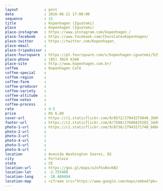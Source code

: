 ```yaml
---
layout            : post
date              : 2016-06-21 17:00:00
sequence          : 21
title             : Kopenhagen (Iguatemi)
place             : Kopenhagen (Iguatemi)
place-instagram   : https://www.instagram.com/kopenhagen_/
place-facebook    : https://www.facebook.com/ChocolatesKopenhagen/
place-twitter     : https://twitter.com/Kopenhagen_
place-email       : 
place-tripadvisor : 
place-foursquare  : https://pt.foursquare.com/v/kopenhagen-iguatemi/52992b9811d29779456ff935
place-phone       : (85) 3024 6340
place-site        : http://www.kopenhagen.com.br/
coffee            : Kopenhagen Café
coffee-special    : 
coffee-region     : 
coffee-farm       : 
coffee-producer   : 
coffee-variety    : 
coffee-altitude   : 
coffee-notes      : 
coffee-process    : 
rate              : 4.5
price             : R$ 6,00
cover-url         : https://c1.staticflickr.com/9/8572/27943274840_3b0825f66d_o.jpg
footer-url        : https://c2.staticflickr.com/8/7588/27608425583_34d6aa9d86_o.jpg
photo-1-url       : https://c1.staticflickr.com/9/8736/27943271740_60b809ae2f_o.jpg
photo-2-url       : 
photo-3-url       : 
photo-4-url       : 
photo-5-url       : 
photo-6-url       : 
location          : Avenida Washington Soares, 85
city              : Fortaleza
state             : CE
location-url      : https://goo.gl/maps/aJofGsNovkB2
location-lat      : -3.755408
location-long     : -38.489494
location-map      : <iframe src="https://www.google.com/maps/embed?pb=!1m18!1m12!1m3!1d3981.2438536756!2d-38.490010485731034!3d-3.757010744369502!2m3!1f0!2f0!3f0!3m2!1i1024!2i768!4f13.1!3m3!1m2!1s0x7c74582286dd3f1%3A0xde4a1b04f806edb5!2sShopping+Iguatemi!5e0!3m2!1spt-BR!2sbr!4v1468175717525" width="100%" height="450" frameborder="0" style="border:0" scrolling="no"></iframe>
---
```

